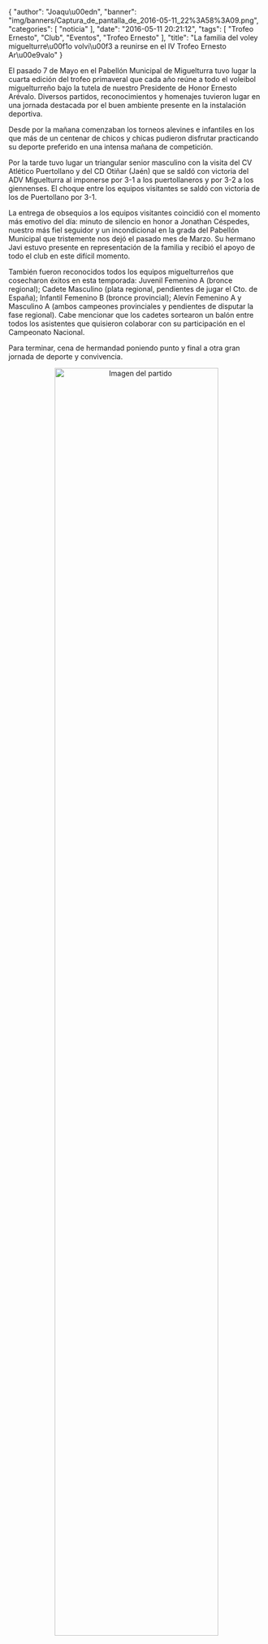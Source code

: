 {
  "author": "Joaqu\u00edn", 
  "banner": "img/banners/Captura_de_pantalla_de_2016-05-11_22%3A58%3A09.png", 
  "categories": [
    "noticia"
  ], 
  "date": "2016-05-11 20:21:12", 
  "tags": [
    "Trofeo Ernesto", 
    "Club", 
    "Eventos", 
    "Trofeo Ernesto"
  ], 
  "title": "La familia del voley miguelturre\u00f1o volvi\u00f3 a reunirse en el IV Trofeo Ernesto Ar\u00e9valo"
}

El pasado 7 de Mayo en el Pabellón Municipal de Miguelturra tuvo lugar la cuarta edición del trofeo primaveral que cada año reúne a todo el voleibol miguelturreño bajo la tutela de nuestro Presidente de Honor Ernesto Arévalo. Diversos partidos, reconocimientos y homenajes tuvieron lugar en una jornada destacada por el buen ambiente presente en la instalación deportiva.

Desde por la mañana comenzaban los torneos alevines e infantiles en los que más de un centenar de chicos y chicas pudieron disfrutar practicando su deporte preferido en una intensa mañana de competición.

Por la tarde tuvo lugar un triangular senior masculino con la visita del CV Atlético Puertollano y del CD Otiñar (Jaén) que se saldó con victoria del ADV Miguelturra al imponerse por 3-1 a los puertollaneros y por 3-2 a los giennenses. El choque entre los equipos visitantes se saldó con victoria de los de Puertollano por 3-1.

La entrega de obsequios a los equipos visitantes coincidió con el momento más emotivo del día: minuto de silencio en honor a Jonathan Céspedes, nuestro más fiel seguidor y un incondicional en la grada del Pabellón Municipal que tristemente nos dejó el pasado mes de Marzo. Su hermano Javi estuvo presente en representación de la familia y recibió el apoyo de todo el club en este difícil momento.

También fueron reconocidos todos los equipos miguelturreños que cosecharon éxitos en esta temporada: Juvenil Femenino A (bronce regional); Cadete Masculino (plata regional, pendientes de jugar el Cto. de España); Infantil Femenino B (bronce provincial); Alevín Femenino A y Masculino A (ambos campeones provinciales y pendientes de disputar la fase regional). Cabe mencionar que los cadetes sortearon un balón entre todos los asistentes que quisieron colaborar con su participación en el Campeonato Nacional.

Para terminar, cena de hermandad poniendo punto y final a otra gran jornada de deporte y convivencia.

<center>
<a target="_new" href="http://www.advmiguelturra.org/img/banners/Captura%20de%20pantalla%20de%202016-05-11%2022%3A58%3A09.png"> 
<img alt="Imagen del partido" width="80%" align="center" src="http://www.advmiguelturra.org/img/banners/Captura%20de%20pantalla%20de%202016-05-11%2022%3A58%3A09.png"/> </a> </center> 

